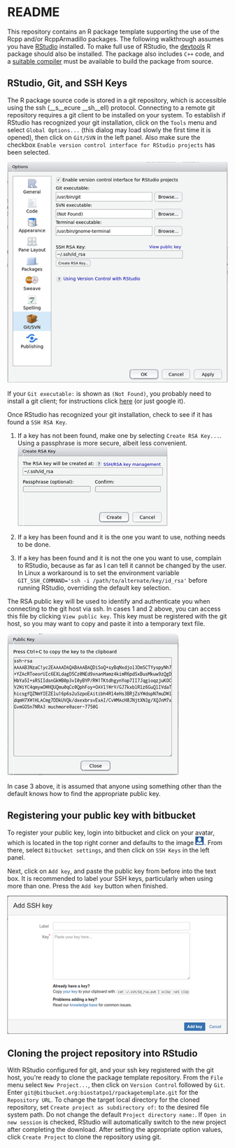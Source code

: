 # README #

This repository contains an R package template supporting the use of the Rcpp and/or RcppArmadillo packages. The following walkthrough assumes you have [RStudio](https://www.rstudio.com/) installed. To make full use of RStudio, the [devtools](https://cran.r-project.org/web/packages/devtools/index.html) R package should also be installed. The package also includes `C++` code, and a [suitable compiler](https://cran.r-project.org/doc/manuals/r-release/R-admin.html) must be available to build the package from source.

## RStudio, Git, and SSH Keys

The R package source code is stored in a git repository, which is accessible using the ssh (__s__ecure __sh__ell) protocol. Connecting to a remote git repository requires a git client to be installed on your system. To establish if RStudio has recognized your git installation, click on the `Tools` menu and select `Global Options...` (this dialog may load slowly the first time it is opened), then click on `Git/SVN` in the left panel. Also make sure the checkbox `Enable version control interface for RStudio projects` has been selected.

![RStudio global options](./readme/SSHKey.png)

If your `Git executable:` is shown as `(Not Found)`, you probably need to install a git client; for instructions click [here](https://www.atlassian.com/git/tutorials/install-git) (or just google it).

Once RStudio has recognized your git installation, check to see if it has found a `SSH RSA Key`. 

1. If a key has not been found, make one by selecting `Create RSA Key...`. Using a passphrase is more secure, albeit less convenient.  
![Create RSA Key](./readme/CreateRSAKey.png)

2. If a key has been found and it is the one you want to use, nothing needs to be done.
    
3. If a key has been found and it is not the one you want to use, complain to RStudio, because as far as I can tell it cannot be changed by the user. In Linux a workaround is to set the environment variable `GIT_SSH_COMMAND='ssh -i /path/to/alternate/key/id_rsa'` before running RStudio, overriding the default key selection.

The RSA public key will be used to identify and authenticate you when connecting to the git host via ssh. In cases 1 and 2 above, you can access this file by clicking `View public key`. This key must be registered with the git host, so you may want to copy and paste it into a temporary text file.

![RSA public key](./readme/PublicKey.png)

In case 3 above, it is assumed that anyone using something other than the default knows how to find the appropriate public key.

## Registering your public key with bitbucket

To register your public key, login into bitbucket and click on your avatar, which is located in the top right corner and defaults to the image ![Avatar](./readme/BitbucketAvatar.png). From there, select `Bitbucket settings`, and then click on `SSH Keys` in the left panel.

Next, click on `Add key`, and paste the public key from before into the text box. It is recommended to label your SSH keys, particularly when using more than one. Press the `Add key` button when finished.

![Bitbucket add key](./readme/BitbucketAddKey.png)

## Cloning the project repository into RStudio

With RStudio configured for git, and your ssh key registered with the git host, you're ready to clone the package template repository. From the `File` menu select `New Project...`, then click on `Version Control` followed by `Git`. Enter `git@bitbucket.org:biostatpo1/rpackagetemplate.git` for the `Repository URL`. To change the target local directory for the cloned repository, set `Create project as subdirectory of:` to the desired file system path. Do not change the default `Project directory name:`. If `Open in new session` is checked, RStudio will automatically switch to the new project after completing the download. After setting the appropriate option values, click `Create Project` to clone the repository using git.